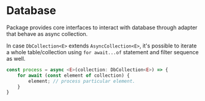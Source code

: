 # Database

Package provides core interfaces to interact with database through adapter that behave as async collection.   

In case `DbCollection<E>` extends `AsyncCollection<E>`, it's possible to iterate a whole table/collection using `for await...of` statement and filter sequence as well. 

```typescript
const process = async <E>(collection: DbCollection<E>) => {
    for await (const element of collection) {
        element; // process particular element.
    } 
}
```
